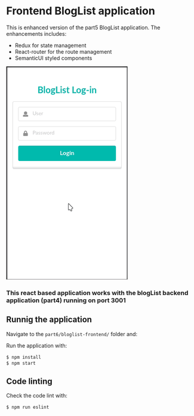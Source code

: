 # Frontend BlogList application

This is enhanced version of the part5 BlogList application. The enhancements includes:
- Redux for state management 
- React-router for the route management
- SemanticUI styled components 

![](demo.gif)

### This react based application works with the blogList backend application (part4) running on port 3001

## Runnig the application
Navigate to the `part6/bloglist-frontend/` folder and:

Run the application with:
```
$ npm install
$ npm start
```

## Code linting
Check the code lint with:
```
$ npm run eslint
```